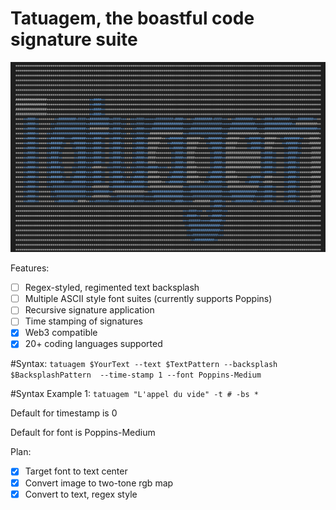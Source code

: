 # Tatuagem, the boastful code signature suite

![alt text](tatuagem.png)

Features:
-[ ] Regex-styled, regimented text backsplash
-[ ] Multiple ASCII style font suites (currently supports Poppins)
-[ ] Recursive signature application
-[ ] Time stamping of signatures
-[x] Web3 compatible
-[x] 20+ coding languages supported

#Syntax:
```tatuagem $YourText --text $TextPattern --backsplash $BacksplashPattern  --time-stamp 1 --font Poppins-Medium```

#Syntax Example 1:
```tatuagem "L'appel du vide" -t # -bs *```

Default for timestamp is 0

Default for font is Poppins-Medium

Plan:
-[x] Target font to text center
-[x] Convert image to two-tone rgb map
-[x] Convert to text, regex style